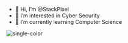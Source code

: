 - 👋 Hi, I’m @StackPixel
- 👀 I’m interested in Cyber Security
- 🌱 I’m currently learning Computer Science


![single-color](https://github.com/user-attachments/assets/7c750630-0a46-466f-8e2d-77cd0b8a71d4)

<!---
StackPixel/StackPixel is a ✨ special ✨ repository because its `README.md` (this file) appears on your GitHub profile.
You can click the Preview link to take a look at your changes.
--->
